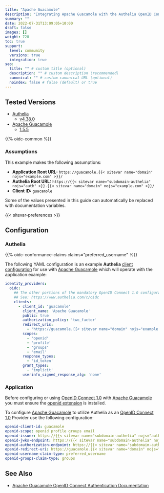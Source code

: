 ```yaml
---
title: "Apache Guacamole"
description: "Integrating Apache Guacamole with the Authelia OpenID Connect 1.0 Provider."
summary: ""
date: 2022-07-31T13:09:05+10:00
draft: false
images: []
weight: 720
toc: true
support:
  level: community
  versions: true
  integration: true
seo:
  title: "" # custom title (optional)
  description: "" # custom description (recommended)
  canonical: "" # custom canonical URL (optional)
  noindex: false # false (default) or true
---
```


## Tested Versions

* [Authelia]
  * [v4.38.0](https://github.com/authelia/authelia/releases/tag/v4.38.0)
* [Apache Guacamole]
  * [1.5.5](https://guacamole.apache.org/releases/1.5.5/)

{{% oidc-common %}}

### Assumptions

This example makes the following assumptions:

* __Application Root URL:__ `https://guacamole.{{< sitevar name="domain" nojs="example.com" >}}/`
* __Authelia Root URL:__ `https://{{< sitevar name="subdomain-authelia" nojs="auth" >}}.{{< sitevar name="domain" nojs="example.com" >}}/`
* __Client ID:__ `guacamole`

Some of the values presented in this guide can automatically be replaced with documentation variables.

{{< sitevar-preferences >}}

## Configuration

### Authelia

{{% oidc-conformance-claims claims="preferred_username" %}}

The following YAML configuration is an example __Authelia__ [client configuration] for use with [Apache Guacamole] which
will operate with the application example:

```yaml {title="configuration.yml"}
identity_providers:
  oidc:
    ## The other portions of the mandatory OpenID Connect 1.0 configuration go here.
    ## See: https://www.authelia.com/c/oidc
    clients:
      - client_id: 'guacamole'
        client_name: 'Apache Guacamole'
        public: true
        authorization_policy: 'two_factor'
        redirect_uris:
          - 'https://guacamole.{{< sitevar name="domain" nojs="example.com" >}}'
        scopes:
          - 'openid'
          - 'profile'
          - 'groups'
          - 'email'
        response_types:
          - 'id_token'
        grant_types:
          - 'implicit'
        userinfo_signed_response_alg: 'none'
```

### Application

Before configuring or using [OpenID Connect 1.0] with [Apache Guacamole] you must ensure the
[openid extension](https://guacamole.apache.org/doc/gug/openid-auth.html#installing-support-for-openid-connect) is
installed.

To configure [Apache Guacamole] to utilize Authelia as an [OpenID Connect 1.0] Provider use the following configuration:

```yaml
openid-client-id: guacamole
openid-scope: openid profile groups email
openid-issuer: https://{{< sitevar name="subdomain-authelia" nojs="auth" >}}.{{< sitevar name="domain" nojs="example.com" >}}
openid-jwks-endpoint: https://{{< sitevar name="subdomain-authelia" nojs="auth" >}}.{{< sitevar name="domain" nojs="example.com" >}}/jwks.json
openid-authorization-endpoint: https://{{< sitevar name="subdomain-authelia" nojs="auth" >}}.{{< sitevar name="domain" nojs="example.com" >}}/api/oidc/authorization?state=1234abcedfdhf
openid-redirect-uri: https://guacamole.{{< sitevar name="domain" nojs="example.com" >}}
openid-username-claim-type: preferred_username
openid-groups-claim-type: groups
```

## See Also

* [Apache Guacamole OpenID Connect Authentication Documentation](https://guacamole.apache.org/doc/gug/openid-auth.html)

[Authelia]: https://www.authelia.com
[Apache Guacamole]: https://guacamole.apache.org/
[OpenID Connect 1.0]: ../../openid-connect/introduction.md
[client configuration]: ../../../configuration/identity-providers/openid-connect/clients.md

